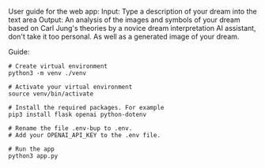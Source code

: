 User guide for the web app:
Input: Type a description of your dream into the text area
Output: An analysis of the images and symbols of your dream based on Carl Jung's theories by a novice dream interpretation AI assistant, don't take it too personal. As well as a generated image of your dream. 





Guide: 
```
# Create virtual environment
python3 -m venv ./venv

# Activate your virtual environment
source venv/bin/activate

# Install the required packages. For example
pip3 install flask openai python-dotenv

# Rename the file .env-bup to .env. 
# Add your OPENAI_API_KEY to the .env file.

# Run the app
python3 app.py
```
